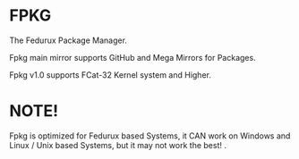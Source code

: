 # FPKG
The Fedurux Package Manager.

Fpkg main mirror supports GitHub and Mega Mirrors for Packages.


Fpkg v1.0 supports FCat-32 Kernel system and Higher.

# NOTE!
Fpkg is optimized for Fedurux based Systems, it CAN work on Windows and Linux / Unix based Systems, but it may not work the best!
.
